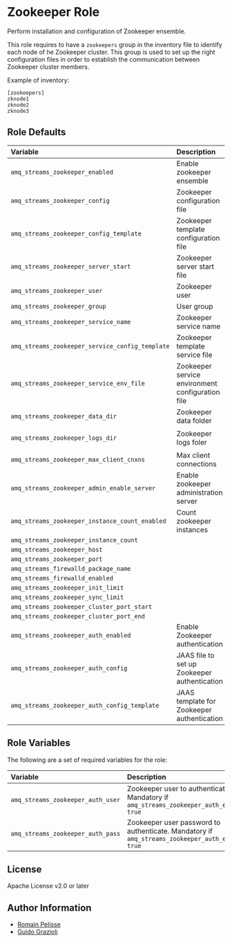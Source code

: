 # Zookeeper Role

Perform installation and configuration of Zookeeper ensemble.

This role requires to have a `zookeepers` group in the inventory file to identify
each node of he Zookeeper cluster. This group is used to set up the right
configuration files in order to establish the communication between Zookeeper cluster members.

Example of inventory:

```text
[zookeepers]
zknode1
zknode2
zknode3
```

## Role Defaults

| Variable | Description | Default |
|:---------|:------------|:--------|
|`amq_streams_zookeeper_enabled` | Enable zookeeper ensemble | `true` |
|`amq_streams_zookeeper_config` | Zookeeper configuration file | `/etc/amq_streams_zookeeper.properties` |
|`amq_streams_zookeeper_config_template` | Zookeeper template configuration file | `templates/zookeeper.properties.j2` |
|`amq_streams_zookeeper_server_start` | Zookeeper server start file | `{{ amq_streams_common_home }}/bin/zookeeper-server-start.sh` |
|`amq_streams_zookeeper_user` | Zookeeper user | `amq_streams_zookeeper` |
|`amq_streams_zookeeper_group` | User group | `amq_streams` |
|`amq_streams_zookeeper_service_name` | Zookeeper service name | `amq_streams_zookeeper` |
|`amq_streams_zookeeper_service_config_template` | Zookeeper template service file | `templates/service.conf.j2` |
|`amq_streams_zookeeper_service_env_file` | Zookeeper service environment configuration file | `/etc/zookeeper.conf` |
|`amq_streams_zookeeper_data_dir` | Zookeeper data folder | `/var/run/zookeeper` |
|`amq_streams_zookeeper_logs_dir` | Zookeeper logs foler | `/var/logs/{{ amq_streams_zookeeper_service_name }}/` |
|`amq_streams_zookeeper_max_client_cnxns` | Max client connections | `0` |
|`amq_streams_zookeeper_admin_enable_server` | Enable zookeeper administration server | `false` |
|`amq_streams_zookeeper_instance_count_enabled` | Count zookeeper instances | `true` |
|`amq_streams_zookeeper_instance_count` |  | `0` |
|`amq_streams_zookeeper_host` |  | `localhost` |
|`amq_streams_zookeeper_port` |  | `2181` |
|`amq_streams_firewalld_package_name` |  | `- firewalld` |
|`amq_streams_firewalld_enabled` |  | `false` |
|`amq_streams_zookeeper_init_limit` |  | `5` |
|`amq_streams_zookeeper_sync_limit` |  | `2` |
|`amq_streams_zookeeper_cluster_port_start` |  | `2888` |
|`amq_streams_zookeeper_cluster_port_end` |  | `3888` |
|`amq_streams_zookeeper_auth_enabled` | Enable Zookeeper authentication | `false` |
|`amq_streams_zookeeper_auth_config` | JAAS file to set up Zookeeper authentication | `/etc/zookeeper-jaas.conf` |
|`amq_streams_zookeeper_auth_config_template` | JAAS template for Zookeeper authentication | `templates/zookeeper-jaas.conf.j2` |

## Role Variables

The following are a set of required variables for the role:

| Variable | Description | Required |
|:---------|:------------|:---------|
|`amq_streams_zookeeper_auth_user` | Zookeeper user to authenticate. Mandatory if `amq_streams_zookeeper_auth_enabled: true` | '' |
|`amq_streams_zookeeper_auth_pass` | Zookeeper user password to authenticate. Mandatory if `amq_streams_zookeeper_auth_enabled: true`| '' |

## License

Apache License v2.0 or later

## Author Information

* [Romain Pelisse](https://github.com/rpelisse)
* [Guido Grazioli](https://github.com/guidograzioli)
